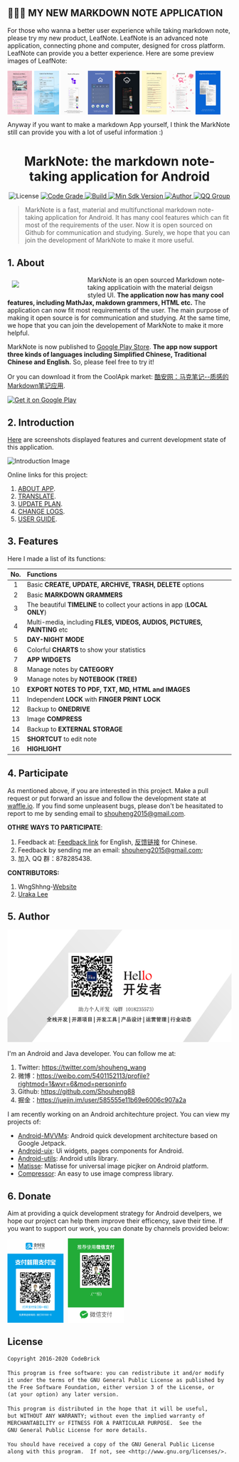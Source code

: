 ## 👏👏👏 MY NEW MARKDOWN NOTE APPLICATION

For those who wanna a better user experience while taking markdown note, please try my new product, LeafNote. LeafNote is an advanced note application, connecting phone and computer, designed for cross platform. LeafNote can provide you a better experience. Here are some preview images of LeafNote:

<div style="display:flex;" id="target">
<img src="resources/images/page_0_en.png" width="11%" />
<img src="resources/images/page_1_en.png" style="margin-left:5px;" width="11%"/>
<img src="resources/images/page_2_en.png" style="margin-left:5px;" width="11%"/>
<img src="resources/images/page_3_en.png" style="margin-left:5px;" width="11%"/>
<img src="resources/images/page_4_en.png" style="margin-left:5px;" width="11%"/>
<img src="resources/images/page_5_en.png" style="margin-left:5px;" width="11%"/>
<img src="resources/images/page_6_en.png" style="margin-left:5px;" width="11%"/>
<img src="resources/images/page_8_en.png" style="margin-left:5px;" width="11%"/>
</div>

Anyway if you want to make a markdown App yourself, I think the MarkNote still can provide you with a lot of useful information :)

<h1 align="center">MarkNote: the markdown note-taking application for Android</h1>

<p align="center">
  <a>
    <img src="https://img.shields.io/badge/License-GPLv3-red.svg" alt="License" />
  </a>
  <a href="https://www.codacy.com/app/Shouheng88/MarkNote?utm_source=github.com&amp;utm_medium=referral&amp;utm_content=Shouheng88/MarkNote&amp;utm_campaign=Badge_Grade">
    <img src="https://api.codacy.com/project/badge/Grade/8c25b2d028434d62a39153ff879aa6a4" alt="Code Grade"/>
  </a>
  <a href="https://travis-ci.org/Shouheng88/MarkNote">
    <img src="https://travis-ci.org/Shouheng88/MarkNote.svg?branch=master" alt="Build"/>
  </a>
    <a href="https://developer.android.com/about/versions/android-4.4.html">
    <img src="https://img.shields.io/badge/API-19%2B-blue.svg?style=flat-square" alt="Min Sdk Version" />
  </a>
   <a href="https://github.com/Shouheng88">
    <img src="https://img.shields.io/badge/Author-CodeBrick-orange.svg?style=flat-square" alt="Author" />
  </a>
  <a target="_blank" href="https://shang.qq.com/wpa/qunwpa?idkey=2711a5fa2e3ecfbaae34bd2cf2c98a5b25dd7d5cc56a3928abee84ae7a984253">
    <img src="https://img.shields.io/badge/QQ%E7%BE%A4-1018235573-orange.svg?style=flat-square" alt="QQ Group" />
  </a>
</p>

> MarkNote is a fast, material and multifunctional markdown note-taking application for Android. It has many cool features which can fit most of the requirements of the user. Now it is open sourced on Github for communication and studying. Surely, we hope that you can join the development of MarkNote to make it more useful.

## 1. About

<img src="resources/images/logo2.png" align="left" width="160" hspace="10" vspace="10"/>

MarkNote is an open sourced Markdown note-taking applicatioin with the material deigsn styled UI. **The application now has many cool features, including MathJax, makdown grammers, HTML etc.** The application can now fit most requirements of the user. The main purpose of making it open source is for communication and studying. At the same time, we hope that you can join the developement of MarkNote to make it more helpful.

MarkNote is now published to [Google Play Store](https://play.google.com/store/apps/details?id=me.shouheng.notepal). **The app now support three kinds of languages including Simplified Chinese, Traditional Chinese and English.** So, please feel free to try it!

Or you can download it from the CoolApk market: [酷安网：马克笔记--质感的Markdown笔记应用](https://www.coolapk.com/apk/178276). 

<a href="https://play.google.com/store/apps/details?id=me.shouheng.notepal" target="_blank">
<img src="https://play.google.com/intl/en_us/badges/images/generic/en-play-badge.png" alt="Get it on Google Play" height="90"/></a>

## 2. Introduction

<a href="#app">Here</a> are screenshots displayed features and current development state of this application.

![Introduction Image](https://cdn-images-1.medium.com/max/800/1*U1739CEK2YfrArj7fQTb0g.jpeg)

Online links for this project:

1. [ABOUT APP](https://github.com/Shouheng88/MarkNote/blob/master/resources/%E5%85%B3%E4%BA%8E%E5%BA%94%E7%94%A8.md).
2. [TRANSLATE](https://github.com/Shouheng88/MarkNote/blob/master/resources/%E5%8D%8F%E5%8A%A9%E7%BF%BB%E8%AF%91.md).
3. [UPDATE PLAN](https://github.com/Shouheng88/MarkNote/blob/master/resources/%E6%9B%B4%E6%96%B0%E8%AE%A1%E5%88%92.md).
4. [CHANGE LOGS](https://github.com/Shouheng88/MarkNote/blob/master/resources/%E6%9B%B4%E6%96%B0%E6%97%A5%E5%BF%97.md).
5. [USER GUIDE](https://github.com/Shouheng88/MarkNote/blob/master/resources/%E7%94%A8%E6%88%B7%E6%89%8B%E5%86%8C.md).

## 3. Features

Here I made a list of its functions:

|No.|Functions|
|:-:|:-|
|1|Basic **CREATE, UPDATE, ARCHIVE, TRASH, DELETE** options  |
|2|Basic **MARKDOWN GRAMMERS**|
|3|The beautiful **TIMELINE** to collect your actions in app (**LOCAL ONLY**)|
|4|Multi-media, including **FILES, VIDEOS, AUDIOS, PICTURES, PAINTING** etc|
|5|**DAY-NIGHT MODE**|
|6|Colorful **CHARTS** to show your statistics|
|7|**APP WIDGETS**|
|8|Manage notes by **CATEGORY**|
|9|Manage notes by **NOTEBOOK (TREE)**|
|10|**EXPORT NOTES TO PDF, TXT, MD, HTML and IMAGES**|
|11|Independent **LOCK** with **FINGER PRINT LOCK**|
|12|Backup to **ONEDRIVE**|
|13|Image **COMPRESS**|
|14|Backup to **EXTERNAL STORAGE**|
|15|**SHORTCUT** to edit note|
|16|**HIGHLIGHT**|

## 4. Participate

As mentioned above, if you are interested in this project. Make a pull request or put forward an issue and follow the development state at [waffle.io](https://waffle.io/Shouheng88/NotePal).
If you find some unpleasent bugs, please don't be heasitated to report to me by sending email to shouheng2015@gmail.com.

**OTHRE WAYS TO PARTICIPATE**:

1. Feedback at: [Feedback link](http://shouheng.mikecrm.com/nwGEX3r) for English, [反馈链接](http://shouheng.mikecrm.com/IR50hog) for Chinese.
2. Feedback by sending me an email: shouheng2015@gmail.com;
3. 加入 QQ 群：878285438.

**CONTRIBUTORS:**

1. WngShhng-[Website](https://github.com/Shouheng88)
2. [Uraka Lee](https://github.com/urakalee)

## 5. Author

![Banner](https://github.com/CostCost/Resources/blob/master/github/xbanner.jpg?raw=true)

I'm an Android and Java developer. You can follow me at:

1. Twitter: https://twitter.com/shouheng_wang
2. 微博：https://weibo.com/5401152113/profile?rightmod=1&wvr=6&mod=personinfo
3. Github: https://github.com/Shouheng88
4. 掘金：https://juejin.im/user/585555e11b69e6006c907a2a

I am recently working on an Android architechture project. You can view my projects of:

- [Android-MVVMs](https://github.com/Shouheng88/Android-MVVMs): Android quick development architecture based on Google Jetpack.
- [Android-uix](https://github.com/Shouheng88/Android-uix): Ui widgets, pages components for Android.
- [Android-utils](https://github.com/Shouheng88/Android-utils): Android utils library.
- [Matisse](https://github.com/Shouheng88/Matisse): Matisse for universal image picjker on Android platform.
- [Compressor](https://github.com/Shouheng88/Compressor): An easy to use image compress library.

## 6. Donate

Aim at providing a quick development strategy for Android develpers, we hope our project can help them improve their efficency, save their time. If you want to support our work, you can donate by channels provided below:

<div style="display:flex;" id="target">
<img src="https://github.com/CostCost/Resources/blob/master/github/ali.jpg?raw=true" width="25%" />
<img src="https://github.com/CostCost/Resources/blob/master/github/mm.png?raw=true" style="margin-left:10px;" width="25%"/>
</div>

## License

```
Copyright 2016-2020 CodeBrick

This program is free software: you can redistribute it and/or modify
it under the terms of the GNU General Public License as published by
the Free Software Foundation, either version 3 of the License, or
(at your option) any later version.

This program is distributed in the hope that it will be useful,
but WITHOUT ANY WARRANTY; without even the implied warranty of
MERCHANTABILITY or FITNESS FOR A PARTICULAR PURPOSE.  See the
GNU General Public License for more details.

You should have received a copy of the GNU General Public License
along with this program.  If not, see <http://www.gnu.org/licenses/>.
```

